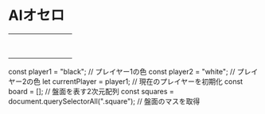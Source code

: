 <!DOCTYPE html>
<html>
  <head>
    <meta charset="UTF-8">
    <title>AIオセロ</title>
    <link rel="stylesheet" href="style.css">
  </head>
  <body>
    <h1>AIオセロ</h1>
    <table>
      <tbody>
        <tr>
          <td class="square" data-row="0" data-col="0"></td>
          <td class="square" data-row="0" data-col="1"></td>
          <td class="square" data-row="0" data-col="2"></td>
          <td class="square" data-row="0" data-col="3"></td>
          <td class="square" data-row="0" data-col="4"></td>
          <td class="square" data-row="0" data-col="5"></td>
          <td class="square" data-row="0" data-col="6"></td>
          <td class="square" data-row="0" data-col="7"></td>
        </tr>
        <tr>
          <td class="square" data-row="1" data-col="0"></td>
          <td class="square" data-row="1" data-col="1"></td>
          <td class="square" data-row="1" data-col="2"></td>
          <td class="square" data-row="1" data-col="3"></td>
          <td class="square" data-row="1" data-col="4"></td>
          <td class="square" data-row="1" data-col="5"></td>
          <td class="square" data-row="1" data-col="6"></td>
          <td class="square" data-row="1" data-col="7"></td>
        </tr>
        <tr>
          <td class="square" data-row="2" data-col="0"></td>
          <td class="square" data-row="2" data-col="1"></td>
          <td class="square" data-row="2" data-col="2"></td>
          <td class="square" data-row="2" data-col="3"></td>
          <td class="square" data-row="2" data-col="4"></td>
          <td class="square" data-row="2" data-col="5"></td>
          <td class="square" data-row="2" data-col="6"></td>
          <td class="square" data-row="2" data-col="7"></td>
        </tr>
        <tr>
          <td class="square" data-row="3" data-col="0"></td>
          <td class="square" data-row="3" data-col="1"></td>
          <td class="square" data-row="3" data-col="2"></td>
          <td class="square" data-row="3" data-col="3"></td>
          <td class="square" data-row="3" data-col="4"></td>
          <td class="square" data-row="3" data-col="5"></td>
          <td class="square" data-row="3" data-col="6"></td>
          <td class="square" data-row="3" data-col="7"></td>
        </tr>
        <tr>
          <td class="square" data-row="4" data-col="0"></td>
          <td class="square" data-row="4" data-col="1"></td>
          <td class="square" data-row="4" data-col="2"></td>
          <td class="square" data-row="4" data-col="3"></td>
          <td class="square" data-row="4" data-col="4"></td>
          <td class="square" data-row="4" data-col="5"></td>
          <td class="square" data-row="4" data-col="6"></td>
          <td class="square" data-row="4" data-col="7"></td>
        </tr>
        <tr>
          <td class="square" data-row="5" data-col="0"></td>
          <td class="square" data-row="5" data-col="1"></td>
          <td class="square" data-row="5" data-col="2"></td>
          <td class="square" data-row="5" data-col="3"></td>
          <td class="square" data-row="5" data-col="4"></td>
          <td class="square" data-row="5" data-col="5"></td>
          <td class="square" data-row="5" data-col="6"></td>
          <td class="square" data-row="5" data-col="7"></td>
        </tr>
        <tr>
          <td class="square" data-row="6" data-col="0"></td>
          <td class="square" data-row="6" data-col="1"></td>
          <td class="square" data-row="6" data-col="2"></td>
          <td class="square" data-row="6" data-col="3"></td>
          <td class="square" data-row="6" data-col="4"></td>
          <td class="square" data-row="6" data-col="5"></td>
          <td class="square" data-row="6" data-col="6"></td>
          <td class="square" data-row="6" data-col="7"></td>
        </tr>
        <tr>
          <td class="square" data-row="7" data-col="0"></td>
          <td class="square" data-row="7" data-col="1"></td>
          <td class="square" data-row="7" data-col="2"></td>
          <td class="square" data-row="7" data-col="3"></td>
          <td class="square" data-row="7" data-col="4"></td>
          <td class="square" data-row="7" data-col="5"></td>
          <td class="square" data-row="7" data-col="6"></td>
          <td class="square" data-row="7" data-col="7"></td>
        </tr>
       </tbody>
       </table>


const player1 = "black"; // プレイヤー1の色
const player2 = "white"; // プレイヤー2の色
let currentPlayer = player1; // 現在のプレイヤーを初期化
const board = []; // 盤面を表す2次元配列
const squares = document.querySelectorAll(".square"); // 盤面のマスを取得


<script>
// 盤面を初期化する関数
function initializeBoard() {
  for (let i = 0; i < 8; i++) {
    board[i] = [];
    for (let j = 0; j < 8; j++) {
      board[i][j] = null;
    }
  }
  board[3][3] = player1;
  board[3][4] = player2;
  board[4][3] = player2;
  board[4][4] = player1;
}

// 盤面を描画する関数
function drawBoard() {
  for (let i = 0; i < squares.length; i++) {
    const row = squares[i].getAttribute("data-row");
    const col = squares[i].getAttribute("data-col");
    squares[i].classList.remove(player1, player2);
    if (board[row][col]) {
      squares[i].classList.add(board[row][col]);
    }
  }
}

// マスがクリックされた時に呼ばれる関数
function handleClick() {
  const row = this.getAttribute("data-row");
  const col = this.getAttribute("data-col");
  if (isValidMove(row, col)) {
    board[row][col] = currentPlayer;
    flipPieces(row, col);
    if (currentPlayer === player1) {
      currentPlayer = player2;
    } else {
      currentPlayer = player1;
    }
    drawBoard();
    updateScore();
    checkEndGame();
  }
}

// 石を裏返す関数
function flipPieces(row, col) {
  const directions = ["up", "down", "left", "right", "upleft", "upright", "downleft", "downright"];
  for (let i = 0; i < directions.length; i++) {
    const flippedPieces = getFlippedPieces(row, col, directions[i]);
    for (let j = 0; j < flippedPieces.length; j++) {
      const flippedRow = flippedPieces[j][0];
      const flippedCol = flippedPieces[j][1];
      board[flippedRow][flippedCol] = currentPlayer;
    }
  }
}

// 指定された方向にある裏返すべき石を取得する関数
function getFlippedPieces(row, col, direction) {
  const flippedPieces = [];
  let currentRow = parseInt(row);
  let currentCol = parseInt(col);
  let nextRow = currentRow + getRowOffset(direction);
  let nextCol = currentCol + getColOffset(direction);
  while (isValidPosition(nextRow, nextCol) && board[nextRow][nextCol] && board[nextRow][nextCol] !== currentPlayer) {
    flippedPieces.push([nextRow, nextCol]);
    currentRow = nextRow;
    currentCol = nextCol;
    nextRow = currentRow + getRowOffset(direction);
    nextCol = currentCol + getColOffset(direction);
  }
  if (isValidPosition(nextRow, nextCol) && board[nextRow][nextCol] === currentPlayer) {
    return flipped

} else {
return [];
}
}

// 指定された方向に対して、行方向のオフセットを取得する関数
function getRowOffset(direction) {
if (direction.indexOf("up") !== -1) {
return -1;
} else if (direction.indexOf("down") !== -1) {
return 1;
} else {
return 0;
}
}

// 指定された方向に対して、列方向のオフセットを取得する関数
function getColOffset(direction) {
if (direction.indexOf("left") !== -1) {
return -1;
} else if (direction.indexOf("right") !== -1) {
return 1;
} else {
return 0;
}
}

// 指定されたマスが有効な着手かどうかを判定する関数
function isValidMove(row, col) {
if (board[row][col]) {
return false;
}
const directions = ["up", "down", "left", "right", "upleft", "upright", "downleft", "downright"];
for (let i = 0; i < directions.length; i++) {
if (hasOpponentPiece(row, col, directions[i])) {
return true;
}
}
return false;
}

// 指定されたマスが有効な位置かどうかを判定する関数
function isValidPosition(row, col) {
return row >= 0 && row < 8 && col >= 0 && col < 8;
}

// 指定されたマスから指定された方向に対して、相手の石があるかどうかを判定する関数
function hasOpponentPiece(row, col, direction) {
const opponent = currentPlayer === player1 ? player2 : player1;
let currentRow = parseInt(row);
let currentCol = parseInt(col);
let nextRow = currentRow + getRowOffset(direction);
let nextCol = currentCol + getColOffset(direction);
while (isValidPosition(nextRow, nextCol) && board[nextRow][nextCol] === opponent) {
currentRow = nextRow;
currentCol = nextCol;
nextRow = currentRow + getRowOffset(direction);
nextCol = currentCol + getColOffset(direction);
}
if (isValidPosition(nextRow, nextCol) && board[nextRow][nextCol] === currentPlayer) {
return true;
} else {
return false;
}
}

// スコアを更新する関数
function updateScore() {
let blackCount = 0;
let whiteCount = 0;
for (let i = 0; i < 8; i++) {
for (let j = 0; j < 8; j++) {
if (board[i][j] === player1) {
blackCount++;
} else if (board[i][j] === player2) {
whiteCount++;
}
}
}
const blackScore = document.getElementById("black-score");
const whiteScore = document.getElementById("white-score");
blackScore.textContent = blackCount;
whiteScore.textContent = whiteCount;
}

// ゲームが終了したかどうかをチェックする関数
function checkEndGame() {
if (isBoardFull() || !has

validMove()) {
currentPlayer = currentPlayer === player1 ? player2 : player1;
updateScore();
displayBoard();
checkPossibleMoves();
if (!hasValidMove()) {
currentPlayer = currentPlayer === player1 ? player2 : player1;
checkPossibleMoves();
if (!hasValidMove()) {
endGame();
}
}
}
}

// ゲームが終了したことを表示する関数
function endGame() {
const message = document.getElementById("message");
const winner = getWinner();
if (winner) {
message.textContent = ${winner} wins!;
} else {
message.textContent = "Tie game!";
}
}

// 勝者を取得する関数
function getWinner() {
const blackCount = parseInt(document.getElementById("black-score").textContent);
const whiteCount = parseInt(document.getElementById("white-score").textContent);
if (blackCount > whiteCount) {
return "Black";
} else if (whiteCount > blackCount) {
return "White";
} else {
return null;
}
}

// オセロボードを初期化する関数
function initBoard() {
board = [];
for (let i = 0; i < 8; i++) {
board.push([]);
for (let j = 0; j < 8; j++) {
board[i][j] = null;
}
}
board[3][3] = player1;
board[3][4] = player2;
board[4][3] = player2;
board[4][4] = player1;
}

// ゲームを開始する関数
function startGame() {
initBoard();
updateScore();
displayBoard();
checkPossibleMoves();
}

// ゲームを再開する関数
function restartGame() {
currentPlayer = player1;
initBoard();
updateScore();
displayBoard();
checkPossibleMoves();
}

// ゲームをリセットする関数
function resetGame() {
const message = document.getElementById("message");
message.textContent = "";
restartGame();
}

// ゲームを初期化する関数
function initGame() {
const startButton = document.getElementById("start-button");
const resetButton = document.getElementById("reset-button");
const restartButton = document.getElementById("restart-button");
startButton.addEventListener("click", startGame);
resetButton.addEventListener("click", resetGame);
restartButton.addEventListener("click", restartGame);
}

initGame();

</script>
</body>
</html>
